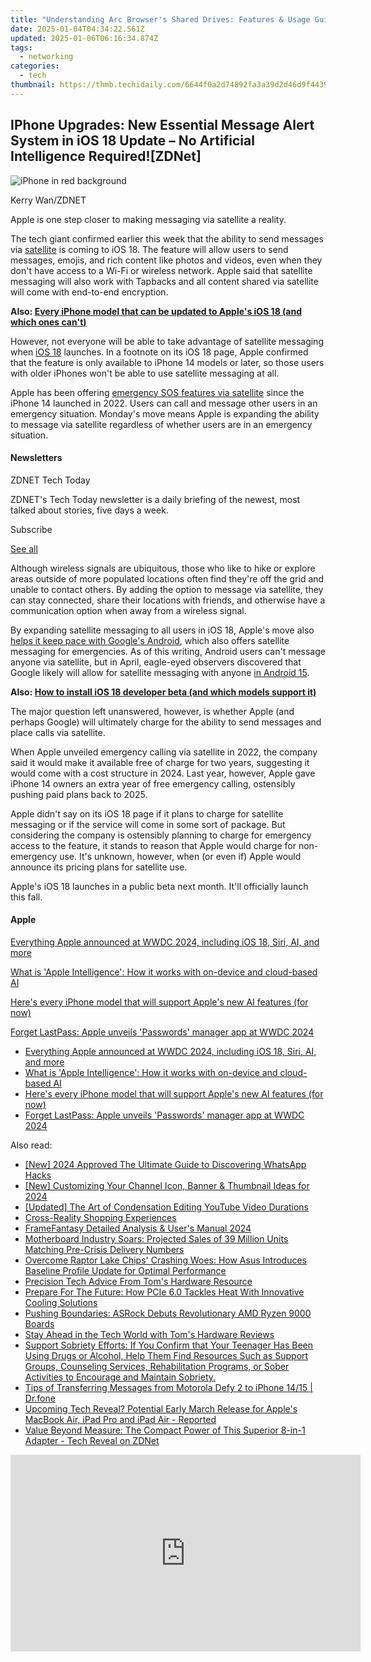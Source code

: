 ```yaml
---
title: "Understanding Arc Browser's Shared Drives: Features & Usage Guide for Efficient Teamwork."
date: 2025-01-04T04:34:22.561Z
updated: 2025-01-06T06:16:34.874Z
tags:
  - networking
categories:
  - tech
thumbnail: https://thmb.techidaily.com/6644f0a2d74892fa3a39d2d46d9f44395a7ca3377bb37001448c4704afb2e518.jpg
---
```


## IPhone Upgrades: New Essential Message Alert System in iOS 18 Update – No Artificial Intelligence Required![ZDNet]

![iPhone in red background](https://www.zdnet.com/a/img/resize/6c1b2aa734bf20a94aa40c1fd8a6ada8083bbb28/2022/09/22/f2ab8e2c-de23-4ea0-8cb2-7f9ffb2d3c7f/iphone-14-pro-red-background.jpg?auto=webp&width=1280)

Kerry Wan/ZDNET

Apple is one step closer to making messaging via satellite a reality.

The tech giant confirmed earlier this week that the ability to send messages via [satellite](https://www.zdnet.com/article/best-satellite-phone/) is coming to iOS 18\. The feature will allow users to send messages, emojis, and rich content like photos and videos, even when they don't have access to a Wi-Fi or wireless network. Apple said that satellite messaging will also work with Tapbacks and all content shared via satellite will come with end-to-end encryption.

**Also: [Every iPhone model that can be updated to Apple's iOS 18 (and which ones can't)](https://www.zdnet.com/article/every-iphone-model-that-can-be-updated-to-apples-ios-18-and-which-ones-cant/)**

However, not everyone will be able to take advantage of satellite messaging when [iOS 18](https://www.zdnet.com/article/ios-18-the-biggest-iphone-changes-apple-announced-at-wwdc-2024/) launches. In a footnote on its iOS 18 page, Apple confirmed that the feature is only available to iPhone 14 models or later, so those users with older iPhones won't be able to use satellite messaging at all.

Apple has been offering [emergency SOS features via satellite](https://www.zdnet.com/article/apple-grants-some-iphone-14-users-an-extra-year-of-emergency-sos-via-satellite-for-free/) since the iPhone 14 launched in 2022\. Users can call and message other users in an emergency situation. Monday's move means Apple is expanding the ability to message via satellite regardless of whether users are in an emergency situation.

#### Newsletters

ZDNET Tech Today

ZDNET's Tech Today newsletter is a daily briefing of the newest, most talked about stories, five days a week.

 Subscribe

[See all](https://www.zdnet.com/newsletters/)

Although wireless signals are ubiquitous, those who like to hike or explore areas outside of more populated locations often find they're off the grid and unable to contact others. By adding the option to message via satellite, they can stay connected, share their locations with friends, and otherwise have a communication option when away from a wireless signal. 

By expanding satellite messaging to all users in iOS 18, Apple's move also [helps it keep pace with Google's Android](https://www.zdnet.com/article/satellite-sos-is-showing-up-on-pixel-phones-how-it-can-help-you-in-an-emergency/), which also offers satellite messaging for emergencies. As of this writing, Android users can't message anyone via satellite, but in April, eagle-eyed observers discovered that Google likely will allow for satellite messaging with anyone [in Android 15](https://www.zdnet.com/article/google-messages-satellite-connectivity-support-could-let-you-chat-with-anyone/). 

**Also: [How to install iOS 18 developer beta (and which models support it)](https://www.zdnet.com/article/how-to-install-ios-18-developer-beta-and-which-models-support-it/)**

The major question left unanswered, however, is whether Apple (and perhaps Google) will ultimately charge for the ability to send messages and place calls via satellite.

When Apple unveiled emergency calling via satellite in 2022, the company said it would make it available free of charge for two years, suggesting it would come with a cost structure in 2024\. Last year, however, Apple gave iPhone 14 owners an extra year of free emergency calling, ostensibly pushing paid plans back to 2025\. 

Apple didn't say on its iOS 18 page if it plans to charge for satellite messaging or if the service will come in some sort of package. But considering the company is ostensibly planning to charge for emergency access to the feature, it stands to reason that Apple would charge for non-emergency use. It's unknown, however, when (or even if) Apple would announce its pricing plans for satellite use.

Apple's iOS 18 launches in a public beta next month. It'll officially launch this fall.

#### Apple

[Everything Apple announced at WWDC 2024, including iOS 18, Siri, AI, and more](https://www.zdnet.com/article/every-new-feature-apple-unveiled-for-iphone-ipad-mac-and-more-this-fall-including-ai/ "Everything Apple announced at WWDC 2024, including iOS 18, Siri, AI, and more")

[What is 'Apple Intelligence': How it works with on-device and cloud-based AI](https://www.zdnet.com/article/what-is-apple-intelligence-everything-to-know-about-ai-features-coming-to-iphones-macs-and-ipads/ "What is 'Apple Intelligence': How it works with on-device and cloud-based AI")

[Here's every iPhone model that will support Apple's new AI features (for now)](https://www.zdnet.com/article/ios-18-1-update-every-iphone-model-that-will-support-apples-new-ai-features-for-now/ "Here's every iPhone model that will support Apple's new AI features (for now)")

[Forget LastPass: Apple unveils 'Passwords' manager app at WWDC 2024](https://www.zdnet.com/article/forget-lastpass-apple-unveils-passwords-manager-app-at-wwdc-2024/ "Forget LastPass: Apple unveils 'Passwords' manager app at WWDC 2024")

* [Everything Apple announced at WWDC 2024, including iOS 18, Siri, AI, and more](https://www.zdnet.com/article/every-new-feature-apple-unveiled-for-iphone-ipad-mac-and-more-this-fall-including-ai/ "Everything Apple announced at WWDC 2024, including iOS 18, Siri, AI, and more")
* [What is 'Apple Intelligence': How it works with on-device and cloud-based AI](https://www.zdnet.com/article/what-is-apple-intelligence-everything-to-know-about-ai-features-coming-to-iphones-macs-and-ipads/ "What is 'Apple Intelligence': How it works with on-device and cloud-based AI")
* [Here's every iPhone model that will support Apple's new AI features (for now)](https://www.zdnet.com/article/ios-18-1-update-every-iphone-model-that-will-support-apples-new-ai-features-for-now/ "Here's every iPhone model that will support Apple's new AI features (for now)")
* [Forget LastPass: Apple unveils 'Passwords' manager app at WWDC 2024](https://www.zdnet.com/article/forget-lastpass-apple-unveils-passwords-manager-app-at-wwdc-2024/ "Forget LastPass: Apple unveils 'Passwords' manager app at WWDC 2024")

<ins class="adsbygoogle"
     style="display:block"
     data-ad-format="autorelaxed"
     data-ad-client="ca-pub-7571918770474297"
     data-ad-slot="1223367746"></ins>

<ins class="adsbygoogle"
     style="display:block"
     data-ad-client="ca-pub-7571918770474297"
     data-ad-slot="8358498916"
     data-ad-format="auto"
     data-full-width-responsive="true"></ins>

<span class="atpl-alsoreadstyle">Also read:</span>
<div><ul>
<li><a href="https://fox-cloud.techidaily.com/new-2024-approved-the-ultimate-guide-to-discovering-whatsapp-hacks/"><u>[New] 2024 Approved The Ultimate Guide to Discovering WhatsApp Hacks</u></a></li>
<li><a href="https://youtube-data.techidaily.com/ustomizing-your-channel-icon-banner-and-thumbnail-ideas-for-2024/"><u>[New] Customizing Your Channel Icon, Banner & Thumbnail Ideas for 2024</u></a></li>
<li><a href="https://youtube-tips.techidaily.com/ed-the-art-of-condensation-editing-youtube-video-durations/"><u>[Updated] The Art of Condensation Editing YouTube Video Durations</u></a></li>
<li><a href="https://extra-information.techidaily.com/cross-reality-shopping-experiences/"><u>Cross-Reality Shopping Experiences</u></a></li>
<li><a href="https://extra-hints.techidaily.com/framefantasy-detailed-analysis-and-users-manual-2024/"><u>FrameFantasy Detailed Analysis & User's Manual 2024</u></a></li>
<li><a href="https://hardware-reviews.techidaily.com/motherboard-industry-soars-projected-sales-of-39-million-units-matching-pre-crisis-delivery-numbers/"><u>Motherboard Industry Soars: Projected Sales of 39 Million Units Matching Pre-Crisis Delivery Numbers</u></a></li>
<li><a href="https://hardware-reviews.techidaily.com/overcome-raptor-lake-chips-crashing-woes-how-asus-introduces-baseline-profile-update-for-optimal-performance/"><u>Overcome Raptor Lake Chips' Crashing Woes: How Asus Introduces Baseline Profile Update for Optimal Performance</u></a></li>
<li><a href="https://hardware-reviews.techidaily.com/precision-tech-advice-from-toms-hardware-resource/"><u>Precision Tech Advice From Tom's Hardware Resource</u></a></li>
<li><a href="https://hardware-reviews.techidaily.com/prepare-for-the-future-how-pcie-60-tackles-heat-with-innovative-cooling-solutions/"><u>Prepare For The Future: How PCIe 6.0 Tackles Heat With Innovative Cooling Solutions</u></a></li>
<li><a href="https://hardware-reviews.techidaily.com/pushing-boundaries-asrock-debuts-revolutionary-amd-ryzen-9000-boards/"><u>Pushing Boundaries: ASRock Debuts Revolutionary AMD Ryzen 9000 Boards</u></a></li>
<li><a href="https://hardware-reviews.techidaily.com/stay-ahead-in-the-tech-world-with-toms-hardware-reviews/"><u>Stay Ahead in the Tech World with Tom's Hardware Reviews</u></a></li>
<li><a href="https://hardware-reviews.techidaily.com/support-sobriety-efforts-if-you-confirm-that-your-teenager-has-been-using-drugs-or-alcohol-help-them-find-resources-such-as-support-groups-counseling-servic85/"><u>Support Sobriety Efforts: If You Confirm that Your Teenager Has Been Using Drugs or Alcohol, Help Them Find Resources Such as Support Groups, Counseling Services, Rehabilitation Programs, or Sober Activities to Encourage and Maintain Sobriety.</u></a></li>
<li><a href="https://android-transfer.techidaily.com/tips-of-transferring-messages-from-motorola-defy-2-to-iphone-1415-drfone-by-drfone-transfer-from-android-transfer-from-android/"><u>Tips of Transferring Messages from Motorola Defy 2 to iPhone 14/15 | Dr.fone</u></a></li>
<li><a href="https://hardware-updates.techidaily.com/upcoming-tech-reveal-potential-early-march-release-for-apples-macbook-air-ipad-pro-and-ipad-air-reported/"><u>Upcoming Tech Reveal? Potential Early March Release for Apple's MacBook Air, iPad Pro and iPad Air - Reported</u></a></li>
<li><a href="https://tech-savvy.techidaily.com/value-beyond-measure-the-compact-power-of-this-superior-8-in-1-adapter-tech-reveal-on-zdnet/"><u>Value Beyond Measure: The Compact Power of This Superior 8-in-1 Adapter - Tech Reveal on ZDNet</u></a></li>
</ul></div>

<!-- affiliate ads begin -->
<iframe width="560" height="315" src="https://www.youtube.com/embed/OFDHJnZLwTA?si=WThcb2h76AnZDzcQ" title="YouTube video player" frameborder="0" allow="accelerometer; autoplay; clipboard-write; encrypted-media; gyroscope; picture-in-picture; web-share" referrerpolicy="strict-origin-when-cross-origin" allowfullscreen></iframe>
<!-- affiliate ads end -->

